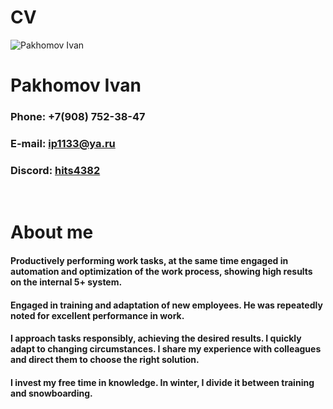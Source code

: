 # CV

![Pakhomov Ivan](https://i.ibb.co/dbF0zp9/image.jpg)

# Pakhomov Ivan

### Phone: +7(908) 752-38-47
### E-mail: ip1133@ya.ru
### Discord: [hits4382](https://discordapp.com/users/hits4382 "Discord Link")

&nbsp;

# About me


#### Productively performing work tasks, at the same time engaged in automation and optimization of the work process, showing high results on the internal 5+ system. 

#### Engaged in training and adaptation of new employees. He was repeatedly noted for excellent performance in work. 

#### I approach tasks responsibly, achieving the desired results. I quickly adapt to changing circumstances. I share my experience with colleagues and direct them to choose the right solution. 

#### I invest my free time in knowledge. In winter, I divide it between training and snowboarding. 